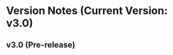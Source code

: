 ﻿Version Notes (Current Version: v3.0)
=======================================

v3.0 (Pre-release)
--------